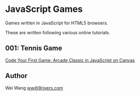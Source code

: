 # JavaScript Games

Games written in JavaScript for HTML5 browsers.

These are written following various online tutorials.

## 001: Tennis Game

[Code Your First Game: Arcade Classic in JavaScript on Canvas](https://www.udemy.com/course/code-your-first-game/)

## Author

Wei Wang <ww@9rivers.com>